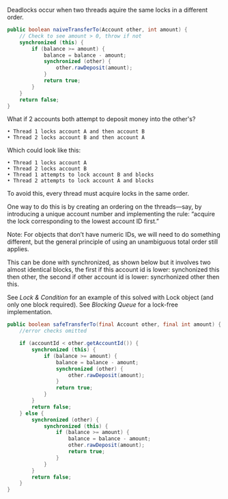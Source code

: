 Deadlocks occur when two threads aquire the same locks in a different order.

```java
public boolean naiveTransferTo(Account other, int amount) {
    // Check to see amount > 0, throw if not
    synchronized (this) {
        if (balance >= amount) {
            balance = balance - amount;
            synchronized (other) {
                other.rawDeposit(amount);
            }
            return true;
        }
    }
    return false;
}
```

What if 2 accounts both attempt to deposit money into the other's?

	• Thread 1 locks account A and then account B
	• Thread 2 locks account B and then account A

Which could look like this:

	• Thread 1 locks account A 
	• Thread 2 locks account B 
	• Thread 1 attempts to lock account B and blocks
	• Thread 2 attempts to lock account A and blocks

To avoid this, every thread must acquire locks in the same order.

One way to do this is by creating an ordering on the threads—say, by introducing a unique account number and implementing the rule: “acquire the lock corresponding to the lowest account ID first.”
 
Note: For objects that don’t have numeric IDs, we will need to do something different, but the general principle of using an unambiguous total order still applies.

This can be done with synchronized, as shown below but it involves two almost identical blocks, the first if this account id is lower: synchonized this then other, the second if other account id is lower: syncrhonized other then this.

See *Lock & Condition* for an example of this solved with Lock object (and only one block required). See *Blocking Queue* for a lock-free implementation.

```java
public boolean safeTransferTo(final Account other, final int amount) {
	//error checks omitted

	if (accountId < other.getAccountId()) {
		synchronized (this) {
			if (balance >= amount) {
				balance = balance - amount;
				synchronized (other) {
					other.rawDeposit(amount);
				}
				return true;
			}
		}
		return false;
	} else {
		synchronized (other) {
			synchronized (this) {
				if (balance >= amount) {
					balance = balance - amount;
					other.rawDeposit(amount);
					return true;
				}
			}
		}
		return false;
	}
}
```
